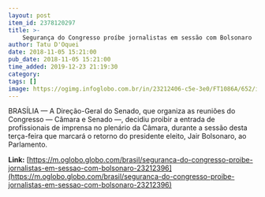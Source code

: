 ```yaml
---
layout: post
item_id: 2378120297
title: >-
    Segurança do Congresso proíbe jornalistas em sessão com Bolsonaro
author: Tatu D'Oquei
date: 2018-11-05 15:21:00
pub_date: 2018-11-05 15:21:00
time_added: 2019-12-23 21:19:30
category: 
tags: []
image: https://ogimg.infoglobo.com.br/in/23212406-c5e-3e0/FT1086A/652/img20181031192103660.jpg
---
```


BRASÍLIA — A Direção-Geral do Senado, que organiza as reuniões do Congresso — Câmara e Senado —, decidiu proibir a entrada de profissionais de imprensa no plenário da Câmara, durante a sessão desta terça-feira que marcará o retorno do presidente eleito, Jair Bolsonaro, ao Parlamento.

**Link:** [https://m.oglobo.globo.com/brasil/seguranca-do-congresso-proibe-jornalistas-em-sessao-com-bolsonaro-23212396](https://m.oglobo.globo.com/brasil/seguranca-do-congresso-proibe-jornalistas-em-sessao-com-bolsonaro-23212396)

